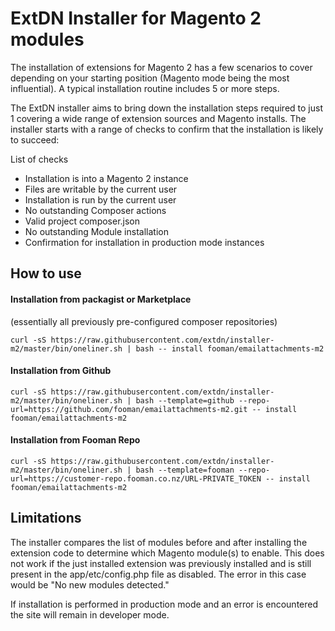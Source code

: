 # ExtDN Installer for Magento 2 modules

The installation of extensions for Magento 2 has a few scenarios to cover depending on your starting position
(Magento mode being the most influential). A typical installation routine includes 5 or more steps.

The ExtDN installer aims to bring down the installation steps required to just 1 covering a wide range of extension
sources and Magento installs. The installer starts with a range of checks to confirm that the installation is likely
to succeed:

List of checks
* Installation is into a Magento 2 instance
* Files are writable by the current user
* Installation is run by the current user
* No outstanding Composer actions
* Valid project composer.json
* No outstanding Module installation
* Confirmation for installation in production mode instances

## How to use

#### Installation from packagist or Marketplace 
(essentially all previously pre-configured composer repositories)
```
curl -sS https://raw.githubusercontent.com/extdn/installer-m2/master/bin/oneliner.sh | bash -- install fooman/emailattachments-m2
```

#### Installation from Github
```
curl -sS https://raw.githubusercontent.com/extdn/installer-m2/master/bin/oneliner.sh | bash --template=github --repo-url=https://github.com/fooman/emailattachments-m2.git -- install fooman/emailattachments-m2 
```

#### Installation from Fooman Repo
```
curl -sS https://raw.githubusercontent.com/extdn/installer-m2/master/bin/oneliner.sh | bash --template=fooman --repo-url=https://customer-repo.fooman.co.nz/URL-PRIVATE_TOKEN -- install fooman/emailattachments-m2 
```

## Limitations
The installer compares the list of modules before and after installing the extension code to determine which Magento module(s) to enable. This does not work if
the just installed extension was previously installed and is still present in the app/etc/config.php file as disabled. The error in this case would be "No new modules detected."

If installation is performed in production mode and an error is encountered the site will remain in developer mode.